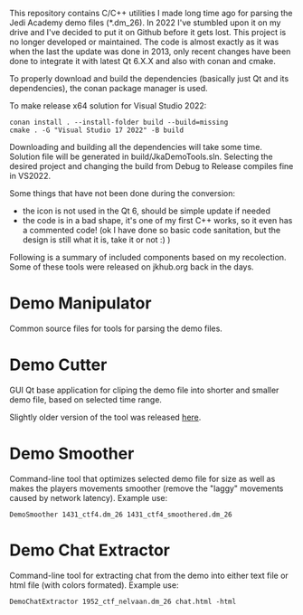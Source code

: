 This repository contains C/C++ utilities I made long time ago for parsing the Jedi Academy demo files (*.dm_26). In 2022 I've stumbled upon it on my drive and I've decided to put it on Github before it gets lost. This project is no longer developed or maintained. The code is almost exactly as it was when the last the update was done in 2013, only recent changes have been done to integrate it with latest Qt 6.X.X and also with conan and cmake.

To properly download and build the dependencies (basically just Qt and its dependencies), the conan package manager is used.

To make release x64 solution for Visual Studio 2022:

    conan install . --install-folder build --build=missing
    cmake . -G "Visual Studio 17 2022" -B build

Downloading and building all the dependencies will take some time. Solution file will be generated in build/JkaDemoTools.sln. Selecting the desired project and changing the build from Debug to Release compiles fine in VS2022.

Some things that have not been done during the conversion:
 - the icon is not used in the Qt 6, should be simple update if needed
 - the code is in a bad shape, it's one of my first C++ works, so it even has a commented code! (ok I have done so basic code sanitation, but the design is still what it is, take it or not :) )

Following is a summary of included components based on my recolection. Some of these tools were released on jkhub.org back in the days.

# Demo Manipulator
Common source files for tools for parsing the demo files.

# Demo Cutter
GUI Qt base application for cliping the demo file into shorter and smaller demo file, based on selected time range.

Slightly older version of the tool was released [here](https://jkhub.org/files/file/1342-demo-cutter/).

# Demo Smoother
Command-line tool that optimizes selected demo file for size as well as makes the players movements smoother (remove the "laggy" movements caused by network latency).
Example use:

    DemoSmoother 1431_ctf4.dm_26 1431_ctf4_smoothered.dm_26


# Demo Chat Extractor
Command-line tool for extracting chat from the demo into either text file or html file (with colors formated). Example use:

    DemoChatExtractor 1952_ctf_nelvaan.dm_26 chat.html -html

